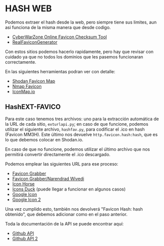# HASH WEB

Podemos extraer el hash desde la web, pero siempre tiene sus limites, aun asi funciona de la misma manera que desde codigo.

- [CyberWarZone Online Favicon Checksum Tool](https://cyberwarzone.com/online-favicon-checksum-tool/)
- [RealFaviconGenerator](https://realfavicongenerator.net)

Con estos sitios podemos hacerlo rapidamente, pero hay que revisar con cuidado ya que no todos los dominios que les pasemos funcionaran correctamente.

En las siguientes herramientas podran ver con detalle:

- [Shodan Favicon Map](https://faviconmap.shodan.io)
- [Nmap Favicon](https://nmap.org/favicon/)
- [IconMap.io](https://iconmap.io)

## HashEXT-FAVICO

Para este caso tenemos tres archivos: uno para la extracción automática de la URL de cada sitio, `exturlapi.py`; en caso de que funcione, podemos utilizar el siguiente archivo, `hashfav.py`, para codificar el .ico en hash (Favicon MM3H). Este último nos devuelve `http.favicon.hash:hash`, que es lo que debemos colocar en Shodan.io.

En caso de que no funcione, podemos utilizar el último archivo que nos permitirá convertir directamente el .ico descargado.

Podemos emplear las siguientes URL para ese proceso:

- [Favicon Grabber](https://favicongrabber.com)
- [Favicon Grabber/Narendrad Wivedi](https://favicongrabber.narendradwivedi.org)
- [Icon Horse](https://icon.horse/icon/domain.com)
- [Icons Duck](https://icons.duckduckgo.com/ip3/domain) (puede llegar a funcionar en algunos casos)
- [Google Icon](https://www.google.com/s2/favicons?domain=midomain.com&sz=128)
- [Google Icon 2](https://t0.gstatic.com/faviconV2?client=SOCIAL&type=FAVICON&fallback_opts=TYPE>,SIZE,URL&url=domain.com&size=128)

Una vez cumplido esto, también nos devolverá "Favicon Hash: hash obtenido", que debemos adicionar como en el paso anterior.

Toda la documentación de la API se puede encontrar aquí:

- [Github API](https://github.com/antongunov/favicongrabber.com)
- [Github API 2](https://github.com/antongunov/favicongrabber.com/blob/master/docs/API.md)
